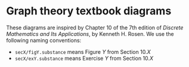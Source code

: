 # Graph theory textbook diagrams

These diagrams are inspired by Chapter 10 of the 7th edition of _Discrete
Mathematics and Its Applications_, by Kenneth H. Rosen. We use the following
naming conventions:

- `secX/figY.substance` means Figure _Y_ from Section 10._X_
- `secX/exY.substance` means Exercise _Y_ from Section 10._X_
